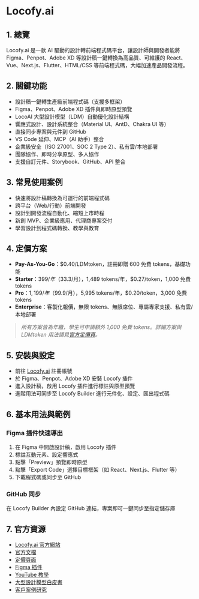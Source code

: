 # Locofy.ai

## 1. 總覽
Locofy.ai 是一款 AI 驅動的設計轉前端程式碼平台，讓設計師與開發者能將 Figma、Penpot、Adobe XD 等設計稿一鍵轉換為高品質、可維護的 React、Vue、Next.js、Flutter、HTML/CSS 等前端程式碼，大幅加速產品開發流程。

## 2. 關鍵功能
- 設計稿一鍵轉生產級前端程式碼（支援多框架）
- Figma、Penpot、Adobe XD 插件與即時原型預覽
- LocoAI 大型設計模型（LDM）自動優化設計結構
- 響應式設計、設計系統整合（Material UI、AntD、Chakra UI 等）
- 直接同步專案與元件到 GitHub
- VS Code 延伸、MCP（AI 助手）整合
- 企業級安全（ISO 27001、SOC 2 Type 2）、私有雲/本地部署
- 團隊協作、即時分享原型、多人協作
- 支援自訂元件、Storybook、GitHub、API 整合

## 3. 常見使用案例
- 快速將設計稿轉換為可運行的前端程式碼
- 跨平台（Web/行動）前端開發
- 設計到開發流程自動化、縮短上市時程
- 新創 MVP、企業級應用、代理商專案交付
- 學習設計到程式碼轉換、教學與教育

## 4. 定價方案
- **Pay-As-You-Go**：$0.40/LDMtoken，註冊即贈 600 免費 tokens，基礎功能
- **Starter**：$399/年（$33.3/月），1,489 tokens/年，$0.27/token，1,000 免費 tokens
- **Pro**：$1,199/年（$99.9/月），5,995 tokens/年，$0.20/token，3,000 免費 tokens
- **Enterprise**：客製化報價，無限 tokens、無限席位、專屬專家支援、私有雲/本地部署
> *所有方案皆為年繳，學生可申請額外 1,000 免費 tokens。詳細方案與 LDMtoken 用法請見[官方定價頁](https://www.locofy.ai/pricing)。*

## 5. 安裝與設定
- 前往 [Locofy.ai](https://www.locofy.ai/) 註冊帳號
- 於 Figma、Penpot、Adobe XD 安裝 Locofy 插件
- 進入設計稿，啟用 Locofy 插件進行標註與原型預覽
- 進階用法可同步至 Locofy Builder 進行元件化、設定、匯出程式碼

## 6. 基本用法與範例
### Figma 插件快速導出
1. 在 Figma 中開啟設計稿，啟用 Locofy 插件
2. 標註互動元素、設定響應式
3. 點擊「Preview」預覽即時原型
4. 點擊「Export Code」選擇目標框架（如 React、Next.js、Flutter 等）
5. 下載程式碼或同步至 GitHub

### GitHub 同步
在 Locofy Builder 內設定 GitHub 連結，專案即可一鍵同步至指定儲存庫

## 7. 官方資源
- [Locofy.ai 官方網站](https://www.locofy.ai/)
- [官方文檔](https://www.locofy.ai/docs)
- [定價頁面](https://www.locofy.ai/pricing)
- [Figma 插件](https://www.figma.com/@locofy)
- [YouTube 教學](https://www.youtube.com/@locofy_ai)
- [大型設計模型白皮書](https://static.locofy.ai/Locofy.ai%20Large%20Design%20Models%20Whitepaper.pdf)
- [客戶案例研究](https://www.locofy.ai/case-studies)
